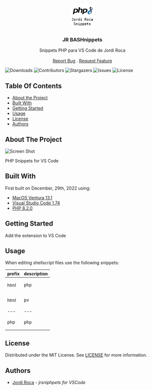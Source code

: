 <p align="center">
  <a href="https://github.com/jordiroca/jrsniphpets">
    <img src="images/jrsniphpets.png" alt="Logo" width="80" height="80">
  </a>

  <h3 align="center">JR BASHnippets</h3>

  <p align="center">
    Snippets PHP para VS Code de Jordi Roca
    <br/>
    <br/>
    <a href="https://github.com/jordiroca/jrsniphpets/issues">Report Bug</a>
    .
    <a href="https://github.com/jordiroca/jrsniphpets/issues">Request Feature</a>
  </p>
</p>

![Downloads](https://img.shields.io/github/downloads/jordiroca/jrsniphpets/total) ![Contributors](https://img.shields.io/github/contributors/jordiroca/jrsniphpets?color=dark-green) ![Stargazers](https://img.shields.io/github/stars/jordiroca/jrsniphpets?style=social) ![Issues](https://img.shields.io/github/issues/jordiroca/jrsniphpets) ![License](https://img.shields.io/github/license/jordiroca/jrsniphpets) 

## Table Of Contents

* [About the Project](#about-the-project)
* [Built With](#built-with)
* [Getting Started](#getting-started)
* [Usage](#usage)
* [License](#license)
* [Authors](#authors)

## About The Project

![Screen Shot](images/figlet.png)

PHP Snippets for VS Code

## Built With

First built on December, 29th, 2022 using:

* [MacOS Ventura 13.1](https://www.apple.com/macos/ventura/)
* [Visual Studio Code 1.74](https://code.visualstudio.com/)
* [PHP 8.2.0](https://www.php.net/)

## Getting Started

Add the extension to VS Code

## Usage

When editing shellscript files use the following snippets:

<!-- STARTREFTABLE -->
| prefix | description |
| --- | --- |
| html | <pre>php</pre> | PHP tag |
| html | <pre>pv</pre> | PHP variable in HTML |
| --- | --- |
| php | <pre>php</pre> | PHP tag |
<!-- ENDREFTABLE -->


## License

Distributed under the MIT License. See [LICENSE](https://github.com/jordiroca/jrsniphpets/blob/main/LICENSE.md) for more information.

## Authors

* [Jordi Roca](https://github.com/jordiroca/) - *jrsniphpets for VSCode*

